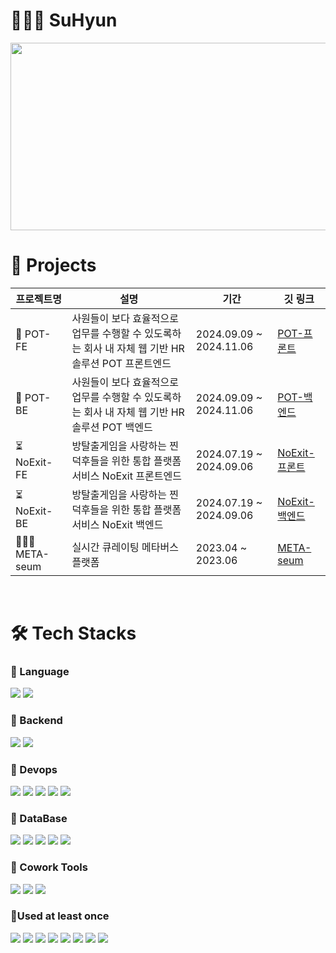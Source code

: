 # 🙇🏻‍♀️ SuHyun

<a href="https://github.com/devxb/gitanimals">
<img
src="https://render.gitanimals.org/farms/34suuuuu"
width="600"
height="300"
/>
</a>

<br/>

# 📄 Projects 
|프로젝트명|설명|기간|깃 링크|
|------------------|------------------------|---|-------------------------|
| 🏺 POT-FE | 사원들이 보다 효율적으로 업무를 수행할 수 있도록하는 회사 내 자체 웹 기반 HR 솔루션 POT 프론트엔드 |2024.09.09 ~ 2024.11.06|[POT-프론트](https://github.com/34suuuuu/POT_fe)|
| 🏺 POT-BE | 사원들이 보다 효율적으로 업무를 수행할 수 있도록하는 회사 내 자체 웹 기반 HR 솔루션 POT 백엔드 |2024.09.09 ~ 2024.11.06|[POT-백엔드](https://github.com/34suuuuu/POT_be)|
| ⏳ NoExit-FE | 방탈출게임을 사랑하는 찐덕후들을 위한 통합 플랫폼 서비스 NoExit 프론트엔드 |2024.07.19 ~ 2024.09.06|[NoExit-프론트](https://github.com/34suuuuu/noexit-fe-aws)|
| ⏳ NoExit-BE | 방탈출게임을 사랑하는 찐덕후들을 위한 통합 플랫폼 서비스 NoExit 백엔드 |2024.07.19 ~ 2024.09.06|[NoExit-백엔드](https://github.com/34suuuuu/NoExit-be)|
| 👩🏻‍🏫 META-seum | 실시간 큐레이팅 메타버스 플랫폼 |2023.04 ~<br/> 2023.06|[META-seum](https://github.com/34suuuuu/META-seum)|

<br/>


# 🛠️ Tech Stacks

### 📍 Language <br>
<img src="https://img.shields.io/badge/Java-007396?style=flat&logo=Java&logoColor=white"/> <img src="https://img.shields.io/badge/Python-3776AB?style=flat&logo=Python&logoColor=white">

### 📍 Backend <br>
<img src="https://img.shields.io/badge/Spring-6DB33F?style=flat&logo=Spring&logoColor=white"> <img src="https://img.shields.io/badge/SpringBoot-6DB33F?style=flat&logo=SpringBoot&logoColor=white">

### 📍 Devops <br>
<img src="https://img.shields.io/badge/Docker-1572B6?style=flat&logo=Docker&logoColor=white"> <img src="https://img.shields.io/badge/kubernetes-326CE5?style=flat&logo=kubernetes&logoColor=white"> <img src="https://img.shields.io/badge/githubactions-2088FF?style=flat&logo=githubactions&logoColor=white"> <img src="https://img.shields.io/badge/amazonec2-FF9900?style=flat&logo=amazonec2&logoColor=white"> <img src="https://img.shields.io/badge/amazonroute53-8C4FFF?style=flat&logo=amazonroute53&logoColor=white">

### 📍 DataBase <br>
<img src="https://img.shields.io/badge/MongoDB-47A248?style=style=flat&logo=MongoDB&logoColor=white"> <img src="https://img.shields.io/badge/mysql-4479A1?style=style=flat&logo=mysql&logoColor=white"> <img src="https://img.shields.io/badge/redis-FF4438?style=style=flat&logo=redis&logoColor=white"> <img src="https://img.shields.io/badge/amazons3-569A31?style=flat&logo=amazons3&logoColor=white"> <img src="https://img.shields.io/badge/amazonrds-527FFF?style=flat&logo=amazonrds&logoColor=white">

### 📍 Cowork Tools <br>
<img src="https://img.shields.io/badge/Github-000000?style=flat&logo=github&logoColor=white"> <img src="https://img.shields.io/badge/Notion-000000?style=flat&logo=notion&logoColor=white"> <img src="https://img.shields.io/badge/Slack-4A154B?style=flat&logo=slack&logoColor=white">


### 📍Used at least once
<img src="https://img.shields.io/badge/javascript-F7DF1E?style=flat&logo=javascript&logoColor=black"> <img src="https://img.shields.io/badge/css-1572B6?style=flat&logo=css3&logoColor=white"> <img src="https://img.shields.io/badge/html-E34F26?style=flat&logo=html5&logoColor=white"> <img src="https://img.shields.io/badge/React-61DAFB?style=flat&logo=react&logoColor=white"> <img src="https://img.shields.io/badge/Nodejs-339933?style=flat&logo=Node.js&logoColor=white"> <img src="https://img.shields.io/badge/Linux-FCC624?style=flat&logo=Linux&logoColor=white"> <img src="https://img.shields.io/badge/vuetify-1867C0?style=flat&logo=vuetify&logoColor=white"> <img src="https://img.shields.io/badge/vuejs-4FC08D?style=flat&logo=vuedotjs&logoColor=white"> 

<br/>

</div>

